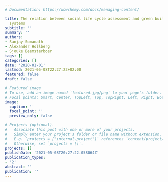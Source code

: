 ```yaml
---
# Documentation: https://wowchemy.com/docs/managing-content/

title: The relation between social life cycle assessment and green building certification
  systems
subtitle: ''
summary: ''
authors:
- Sanjay Somanath
- Alexander Hollberg
- Sjouke Beemsterboer
tags: []
categories: []
date: '2020-01-01'
lastmod: 2021-05-08T22:27:22+02:00
featured: false
draft: false

# Featured image
# To use, add an image named `featured.jpg/png` to your page's folder.
# Focal points: Smart, Center, TopLeft, Top, TopRight, Left, Right, BottomLeft, Bottom, BottomRight.
image:
  caption: ''
  focal_point: ''
  preview_only: false

# Projects (optional).
#   Associate this post with one or more of your projects.
#   Simply enter your project's folder or file name without extension.
#   E.g. `projects = ["internal-project"]` references `content/project/deep-learning/index.md`.
#   Otherwise, set `projects = []`.
projects: []
publishDate: '2021-05-08T20:27:22.058064Z'
publication_types:
- '2'
abstract: ''
publication: ''
---
```

